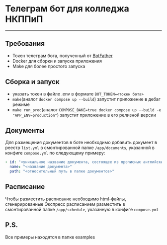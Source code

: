 # Телеграм бот для колледжа НКППиП

---

## Требования

- Токен телеграм бота, полученный от [BotFather](https://t.me/botfather)
- Docker для сборки и запуска приложения
- Make для более простого запуска

## Сборка и запуск
- указать токен в файле .env в формате `BOT_TOKEN=<токен бота>`
- `make`(аналог `docker compose up --build`) запустит приложение в дебаг режиме
- `make run_prod`(аналог `COMPOSE_BAKE=true docker compose up --build -e "APP_ENV=production"`) запустит приложение в его релизной версии

## Документы


Для размещения документов в боте необходимо добавить документ в реестр `list.yml` в смонтированной папке `/app/documents`, указанной в конфиге `compose.yml` по следующему примеру:

```yml
- id: "<уникальное название документа, состоящее из прописных английских букв и подчеркиваний>"
  name: "<название документа>"
  path: "<относительный путь в папке документов>"
```

## Расписание

Чтобы разместить расписание необходимо html-файлы, сгенерированные Экспресс расписанием разместить в смонтированной папке `/app/schedule`, указанную в конфиге `compose.yml`

## P.S.

Все примеры находятся в папке examples
